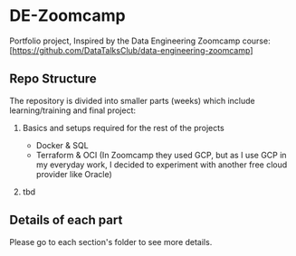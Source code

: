 # DE-Zoomcamp
Portfolio project, Inspired by the Data Engineering Zoomcamp course:
[https://github.com/DataTalksClub/data-engineering-zoomcamp]

## Repo Structure
The repository is divided into smaller parts (weeks) which include learning/training and final project:
1. Basics and setups required for the rest of the projects
    - Docker & SQL
    - Terraform & OCI (In Zoomcamp they used GCP, but as I use GCP in my everyday work, I decided to experiment with another free cloud provider like Oracle)

2. tbd


## Details of each part
Please go to each section's folder to see more details.